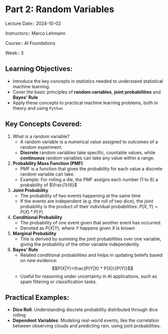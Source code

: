 # Part 2: Random Variables

Lecture Date:: 2024-10-02

Instructors:: Marco Lehmann

Course:: AI Foundations

Week:: 3

## Learning Objectives:

- Introduce the key concepts in statistics needed to understand statistical machine learning.
- Cover the basic principles of **random variables**, **joint probabilities** and **Bayes' Rule**
- Apply these concepts to practical machine learning problems, both in theory and using `Python`

## Key Concepts Covered:

1. What is a random variable?
   - A random variable is a numerical value assigned to outcomes of a random experiment.
   - **Discrete** random variables take specific, countable values, while **continuous** random variables can take any value within a range.
2. **Probability Mass Function (PMF)**
   - PMF is a function that gives the probability for each value a discrete random variable can take.
   - Example: For rolling a die, the PMF assigns each number (1 to 6) a probability of $\frac{1}{6}$
3. **Joint Probability**
   - The probability of two events happening at the same time
   - If the events are independent (e.g. the roll of two dice), the joint probability is the product of their individual probabilities: $P(X,Y) = P(X) * P(Y)$
4. **Conditional Probability**
   - The probability of one event given that another event has occurred.
   - Denoted as $P(X|Y)$, where $Y$ happens given $X$ is known
5. **Marginal Probability**
   - This is derived by summing the joint probabilities over one variable, giving the probability of the other variable independently.
6. **Bayes' Rule**
   - Related conditional probabilities and helps in updating beliefs based on new evidence:
     $$P(X|Y)=\frac{P(Y|X) * P(X)}{P(Y)}$$
   - Useful for reasoning under uncertainty in AI applications, such as spam filtering or classification tasks.

## Practical Examples:

- **Dice Roll**: Understanding discrete probability distributed through dice rolling
- **Dependent Variables**: Modeling real-world events, like the correlation between observing clouds and predicting rain, using joint probabilities.
